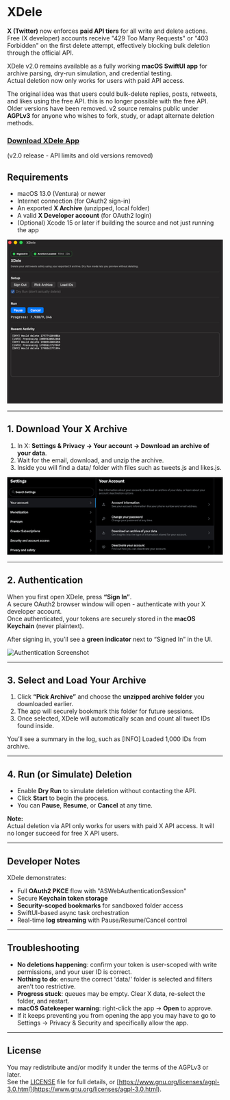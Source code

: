 # XDele

**X (Twitter)** now enforces **paid API tiers** for all write and delete actions.  
Free (X developer) accounts receive "429 Too Many Requests" or "403 Forbidden" on the first delete attempt, effectively blocking bulk deletion through the official API.

XDele v2.0 remains available as a fully working **macOS SwiftUI app** for archive parsing, dry-run simulation, and credential testing.  
Actual deletion now only works for users with paid API access.

The original idea was that users could bulk-delete replies, posts, retweets, and likes using the free API. this is no longer possible with the free API.
Older versions have been removed. v2 source remains public under **AGPLv3** for anyone who wishes to fork, study, or adapt alternate deletion methods.

### [Download XDele App](https://github.com/yourusername/XDele/releases)
(v2.0 release - API limits and old versions removed)


## Requirements
- macOS 13.0 (Ventura) or newer  
- Internet connection (for OAuth2 sign-in)  
- An exported **X Archive** (unzipped, local folder)  
- A valid **X Developer account** (for OAuth2 login)  
- (Optional) Xcode 15 or later if building the source and not just running the app

![Screenshot](images/xd1.jpg)

---

## 1. Download Your X Archive
1. In X: **Settings & Privacy → Your account → Download an archive of your data**.
2. Wait for the email, download, and unzip the archive.
3. Inside you will find a data/ folder with files such as tweets.js and likes.js.

![Screenshot](images/xd2.jpg)

---

## 2. Authentication
When you first open XDele, press **“Sign In”**.  
A secure OAuth2 browser window will open - authenticate with your X developer account.  
Once authenticated, your tokens are securely stored in the **macOS Keychain** (never plaintext).

After signing in, you’ll see a **green indicator** next to “Signed In” in the UI.

![Authentication Screenshot](xd3.jpg)

---

## 3. Select and Load Your Archive

1. Click **“Pick Archive”** and choose the **unzipped archive folder** you downloaded earlier.  
2. The app will securely bookmark this folder for future sessions.  
3. Once selected, XDele will automatically scan and count all tweet IDs found inside.

You’ll see a summary in the log, such as [INFO] Loaded 1,000 IDs from archive.

---

## 4. Run (or Simulate) Deletion

- Enable **Dry Run** to simulate deletion without contacting the API.  
- Click **Start** to begin the process.  
- You can **Pause**, **Resume**, or **Cancel** at any time.

**Note:**  
Actual deletion via API only works for users with paid X API access. It will no longer succeed for free X API users.

---

## Developer Notes

XDele demonstrates:
- Full **OAuth2 PKCE** flow with "ASWebAuthenticationSession"
- Secure **Keychain token storage**
- **Security-scoped bookmarks** for sandboxed folder access
- SwiftUI-based async task orchestration
- Real-time **log streaming** with Pause/Resume/Cancel control 

---

## Troubleshooting
- **No deletions happening**: confirm your token is user-scoped with write permissions, and your user ID is correct.  
- **Nothing to do**: ensure the correct 'data/' folder is selected and filters aren’t too restrictive.  
- **Progress stuck**: queues may be empty. Clear X data, re-select the folder, and restart.  
- **macOS Gatekeeper warning**: right-click the app → **Open** to approve.
- If it keeps preventing you from opening the app you may have to go to Settings → Privacy & Security and specifically allow the app.

---

## License
You may redistribute and/or modify it under the terms of the AGPLv3 or later.  
See the [LICENSE](LICENSE) file for full details, or [https://www.gnu.org/licenses/agpl-3.0.html](https://www.gnu.org/licenses/agpl-3.0.html).  
